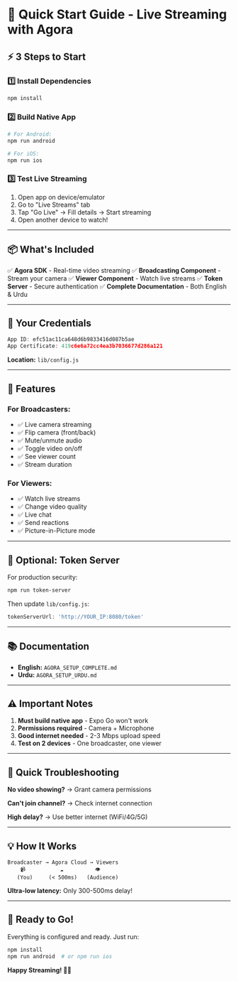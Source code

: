 # 🚀 Quick Start Guide - Live Streaming with Agora

## ⚡ 3 Steps to Start

### 1️⃣ Install Dependencies
```bash
npm install
```

### 2️⃣ Build Native App
```bash
# For Android:
npm run android

# For iOS:
npm run ios
```

### 3️⃣ Test Live Streaming
1. Open app on device/emulator
2. Go to "Live Streams" tab
3. Tap "Go Live" → Fill details → Start streaming
4. Open another device to watch!

---

## 📦 What's Included

✅ **Agora SDK** - Real-time video streaming
✅ **Broadcasting Component** - Stream your camera
✅ **Viewer Component** - Watch live streams
✅ **Token Server** - Secure authentication
✅ **Complete Documentation** - Both English & Urdu

---

## 🔑 Your Credentials

```javascript
App ID: efc51ac11ca648d6b9833416d087b5ae
App Certificate: 419c6e6a72cc4ea3b7036677d286a121
```

**Location:** `lib/config.js`

---

## 🎯 Features

### For Broadcasters:
- ✅ Live camera streaming
- ✅ Flip camera (front/back)
- ✅ Mute/unmute audio
- ✅ Toggle video on/off
- ✅ See viewer count
- ✅ Stream duration

### For Viewers:
- ✅ Watch live streams
- ✅ Change video quality
- ✅ Live chat
- ✅ Send reactions
- ✅ Picture-in-Picture mode

---

## 🔧 Optional: Token Server

For production security:

```bash
npm run token-server
```

Then update `lib/config.js`:
```javascript
tokenServerUrl: 'http://YOUR_IP:8080/token'
```

---

## 📚 Documentation

- **English:** `AGORA_SETUP_COMPLETE.md`
- **Urdu:** `AGORA_SETUP_URDU.md`

---

## ⚠️ Important Notes

1. **Must build native app** - Expo Go won't work
2. **Permissions required** - Camera + Microphone
3. **Good internet needed** - 2-3 Mbps upload speed
4. **Test on 2 devices** - One broadcaster, one viewer

---

## 🐛 Quick Troubleshooting

**No video showing?**
→ Grant camera permissions

**Can't join channel?**
→ Check internet connection

**High delay?**
→ Use better internet (WiFi/4G/5G)

---

## 💡 How It Works

```
Broadcaster → Agora Cloud → Viewers
    📹           ☁️          👁️
   (You)     (< 500ms)   (Audience)
```

**Ultra-low latency:** Only 300-500ms delay!

---

## 🎉 Ready to Go!

Everything is configured and ready. Just run:

```bash
npm install
npm run android  # or npm run ios
```

**Happy Streaming! 🎥✨**

